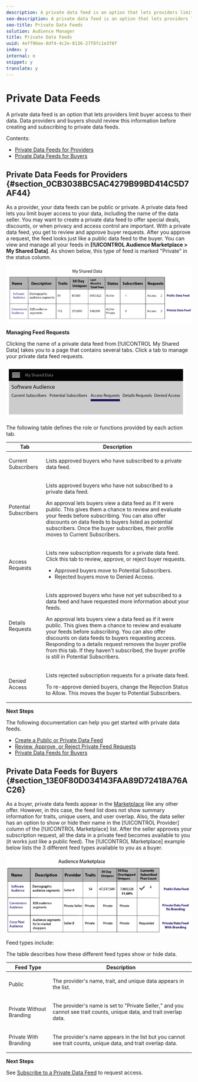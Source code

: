 ```yaml
---
description: A private data feed is an option that lets providers limit buyer access to their data. Data providers and buyers should review this information before creating and subscribing to private data feeds.
seo-description: A private data feed is an option that lets providers limit buyer access to their data. Data providers and buyers should review this information before creating and subscribing to private data feeds.
seo-title: Private Data Feeds
solution: Audience Manager
title: Private Data Feeds
uuid: 4eff96ee-8df4-4c2e-8136-27f8fc1e3f8f
index: y
internal: n
snippet: y
translate: y
---
```


# Private Data Feeds

A private data feed is an option that lets providers limit buyer access to their data. Data providers and buyers should review this information before creating and subscribing to private data feeds.



Contents: 



<ul class="simplelist"> 
 <li> <a href="../../c_features/audience-marketplace/marketplace-private-feeds.md#section_0CB3038BC5AC4279B99BD414C5D7AF44" format="dita" scope="local"> Private Data Feeds for Providers </a> </li> 
 <li> <a href="../../c_features/audience-marketplace/marketplace-private-feeds.md#section_13E0F80D034143FAA89D72418A76AC26" format="dita" scope="local"> Private Data Feeds for Buyers </a> </li> 
</ul>



## Private Data Feeds for Providers {#section_0CB3038BC5AC4279B99BD414C5D7AF44}



As a provider, your data feeds can be public or private. A private data feed lets you limit buyer access to your data, including the name of the data seller. You may want to create a private data feed to offer special deals, discounts, or when privacy and access control are important. With a private data feed, you get to review and approve buyer requests. After you approve a request, the feed looks just like a public data feed to the buyer. You can view and manage all your feeds in **[!UICONTROL Audience Marketplace > My Shared Data]**. As shown below, this type of feed is marked "Private" in the status column. 


![](assets/my_shared_data.png) 


**Managing Feed Requests** 


Clicking the name of a private data feed from [!UICONTROL My Shared Data] takes you to a page that contains several tabs. Click a tab to manage your private data feed requests. 


![](assets/shared_data_tabs.png) 


The following table defines the role or functions provided by each action tab. 




<table id="table_AFB429CA52A34658859448D9A5215F9F"> 
 <thead> 
  <tr> 
   <th colname="col1" class="entry"> Tab </th> 
   <th colname="col2" class="entry"> Description </th> 
  </tr> 
 </thead>
 <tbody> 
  <tr> 
   <td colname="col1"> <p> <span class="uicontrol"> Current Subscribers</span> </p> </td> 
   <td colname="col2"> <p>Lists approved buyers who have subscribed to a private data feed. </p> </td> 
  </tr> 
  <tr> 
   <td colname="col1"> <p> <span class="uicontrol"> Potential Subscribers</span> </p> </td> 
   <td colname="col2"> <p>Lists approved buyers who have not subscribed to a private data feed. </p> <p>An approval lets buyers view a data feed as if it were public. This gives them a chance to review and evaluate your feeds before subscribing. You can also offer discounts on data feeds to buyers listed as potential subscribers. Once the buyer subscribes, their profile moves to <span class="uicontrol"> Current Subscribers</span>. </p> </td> 
  </tr> 
  <tr> 
   <td colname="col1"> <p> <span class="uicontrol"> Access Requests</span> </p> </td> 
   <td colname="col2"> <p>Lists new subscription requests for a private data feed. Click this tab to review, approve, or reject buyer requests. </p> 
    <ul id="ul_BE0A835A90B14C05B3F63226B79D052D"> 
     <li id="li_2C5686CEB6F4430BA18AED5AD75C330A">Approved buyers move to <span class="uicontrol"> Potential Subscribers</span>. </li> 
     <li id="li_929591FCF81E43A3881813BDBD3AC278">Rejected buyers move to <span class="uicontrol"> Denied Access</span>. </li> 
    </ul> </td> 
  </tr> 
  <tr> 
   <td colname="col1"> <p> <span class="uicontrol"> Details Requests</span> </p> </td> 
   <td colname="col2"> <p>Lists approved buyers who have not yet subscribed to a data feed and have requested more information about your feeds. </p> <p>An approval lets buyers view a data feed as if it were public. This gives them a chance to review and evaluate your feeds before subscribing. You can also offer discounts on data feeds to buyers requesting access. Responding to a details request removes the buyer profile from this tab. If they haven't subscribed, the buyer profile is still in <span class="uicontrol"> Potential Subscribers</span>. </p> </td> 
  </tr> 
  <tr> 
   <td colname="col1"> <p> <span class="uicontrol"> Denied Access</span> </p> </td> 
   <td colname="col2"> <p>Lists rejected subscription requests for a private data feed. </p> <p>To re-approve denied buyers, change the <span class="wintitle"> Rejection Status</span> to <span class="uicontrol"> Allow</span>. This moves the buyer to <span class="uicontrol"> Potential Subscribers</span>. </p> </td> 
  </tr> 
 </tbody> 
</table>



**Next Steps** 


The following documentation can help you get started with private data feeds. 

* [Create a Public or Private Data Feed](../../c_features/audience-marketplace/marketplace-data-providers/marketplace-create-manage-feeds.md#task_31BA4FB8FCD940588E6DCE2E7503DF4D)
* [Review, Approve, or Reject Private Feed Requests](../../c_features/audience-marketplace/marketplace-data-providers/marketplace-create-manage-feeds.md#concept_4932D95774CF49FA92DE1E1BCDC0FDDA)
* [Private Data Feeds for Buyers](../../c_features/audience-marketplace/marketplace-private-feeds.md#section_13E0F80D034143FAA89D72418A76AC26)



## Private Data Feeds for Buyers {#section_13E0F80D034143FAA89D72418A76AC26}



As a buyer, private data feeds appear in the [Marketplace](../../c_features/audience-marketplace/marketplace-data-buyers/marketplace-data-buyers.md#concept_47C5946409634F8F8DF885977A705B8C) like any other offer. However, in this case, the feed list does not show summary information for traits, unique users, and user overlap. Also, the data seller has an option to show or hide their name in the [!UICONTROL Provider] column of the [!UICONTROL Marketplace] list. After the seller approves your subscription request, all the data in a private feed becomes available to you (it works just like a public feed). The [!UICONTROL Marketplace] example below lists the 3 different feed types available to you as a buyer. 


![](assets/buyer_marketplace.png) 


Feed types include: 


The table describes how these different feed types show or hide data. 




<table id="table_41D4A798ACF548A3A03ACB427CA4652D"> 
 <thead> 
  <tr> 
   <th colname="col1" class="entry"> Feed Type </th> 
   <th colname="col2" class="entry"> Description </th> 
  </tr> 
 </thead>
 <tbody> 
  <tr> 
   <td colname="col1"> <p><span class="uicontrol"> Public</span> </p> </td> 
   <td colname="col2"> <p>The provider's name, trait, and unique data appears in the list. </p> </td> 
  </tr> 
  <tr> 
   <td colname="col1"> <p><span class="uicontrol"> Private Without Branding</span> </p> </td> 
   <td colname="col2"> <p>The provider's name is set to "Private Seller," and you cannot see trait counts, unique data, and trait overlap data. </p> </td> 
  </tr> 
  <tr> 
   <td colname="col1"> <p><span class="uicontrol"> Private With Branding</span> </p> </td> 
   <td colname="col2"> <p>The provider's name appears in the list but you cannot see trait counts, unique data, and trait overlap data. </p> </td> 
  </tr> 
 </tbody> 
</table>



**Next Steps** 


See [Subscribe to a Private Data Feed](../../c_features/audience-marketplace/marketplace-data-buyers/marketplace-manage-subscriptions.md#task_201526273485445EB6DB0FAD196259C5) to request access. 
